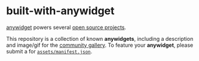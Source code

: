 # built-with-anywidget

[anywidget](https://github.com/manzt/anywidget) powers several [open source projects](https://github.com/manzt/anywidget/network/dependents).

This repository is a collection of known **anywidgets**, including a
description and image/gif for the [community
gallery](https://anywidget.dev/en/community). To feature your **anywidget**,
please submit a for [`assets/manifest.json`](./assets/manifest.json).
